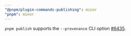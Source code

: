 ```yaml
---
"@pnpm/plugin-commands-publishing": minor
"pnpm": minor
---
```


`pnpm publish` supports the `--provenance` CLI option [#6435](https://github.com/pnpm/pnpm/issues/6435).
